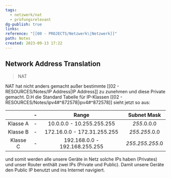 ```yaml
---
tags:
  - netzwerk/nat
  - prüfungsrelevant
dg-publish: true
links: 
reference: "[[00 - PROJECTS/Netzwerk\|Netzwerk]]"
path: Notes
created: 2023-09-13 17:22
---
```

## Network Address Translation 
>NAT

NAT hat nicht anders gemacht außer bestimmte [[02 - RESOURCES/Notes/IP Address\|IP Address]] zu zunehmen und diese Private gemacht.
D.H die Standard Tabelle für IP-Klassen [[02 - RESOURCES/Notes/ipv4#^872578\|ipv4#^872578]] sieht jetzt so aus:

|          | -   | Range |  Subnet Mask   | 
| :-------:| --- | :---: | :---: |
| Klasse A | -   | 10.0.0.0 - 10.255.255.255 | *255*.0.0.0     |
| Klasse B | -   | 172.16.0.0 - 172.31.255.255 | *255.255*.0.0     |
| Klasse C | -   | 192.168.0.0 - 192.168.255.255 | *255.255.255*.0     |

und somit werden alle unsere Geräte in Netz solche IPs haben (Privates) und unser Router enthält zwei IPs (Private und Public). Damit unsere Geräte den Public IP benutzt und ins Internet navigiert.
